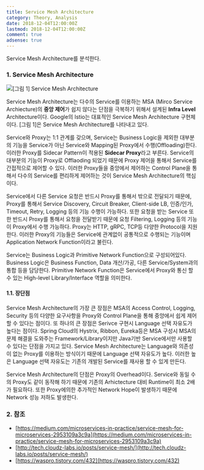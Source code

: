 ```yaml
---
title: Service Mesh Architecture
category: Theory, Analysis
date: 2018-12-04T12:00:00Z
lastmod: 2018-12-04T12:00:00Z
comment: true
adsense: true
---
```


Service Mesh Architecture를 분석한다.

### 1. Service Mesh Architecture

![[그림 1] Service Mesh Architecture]({{site.baseurl}}/images/theory_analysis/Service_Mesh_Architecture/Service_Mesh_Architecture.PNG)

Service Mesh Architecture는 다수의 Service를 이용하는 MSA (Mirco Service Archiecture)의 **중앙 제어**가 쉽지 않다는 단점을 극복하기 위해서 설계된 **Infra Level** Architecture이다. Google의 Istio는 대표적인 Service Mesh Architecture 구현체이다. [그림 1]은 Service Mesh Architecture를 나타내고 있다.

Service와 Proxy는 1:1 관계를 갖으며, Service는 Business Logic을 제외한 대부분의 기능을 Service가 아닌 Service와 Mapping된 Proxy에서 수행(Offloading)한다. 이러한 Proxy를 Sidecar Pattern이 적용된 **Sidecar Proxy**라고 부른다. Service의 대부분의 기능이 Proxy로 Offlaoding 되었기 때문에 Proxy 제어을 통해서 Service를 간접적으로 제어할 수 있다. 이러한 Proxy들을 중앙에서 제어하는 Control Plane을 통해서 다수의 Service를 편리하게 제어하는 것이 Service Mesh Architecture의 핵심이다.

Service에서 다른 Service 요청은 반드시 Proxy를 통해서 밖으로 전달되기 때문에, Proxy를 통해서 Service Discovery, Circuit Breaker, Client-side LB, 인증/인가, Timeout, Retry, Logging 등의 기능 수행이 가능하다. 또한 요청을 받는 Service 또한 반드시 Proxy를 통해서 요청을 전달받기 때문에 요청 Filtering, Logging 등의 기능이 Proxy에서 수행 가능하다. Proxy는 HTTP, gRPC, TCP등 다양한 Protocol을 지원한다. 이러한 Proxy의 기능들은 Service에 관계없이 공통적으로 수행되는 기능이며 Application Network Function이라고 불린다.

Service는 Business Logic과 Primitive Network Function으로 구성되어있다. Business Logic은 Business Function, Data 개산/가공, 다른 Service/System과의 통합 등을 담당한다. Primitive Network Function은 Service에서 Proxy와 통신 할 수 있는 High-level Library/Interface 역할을 의미한다.

#### 1.1. 장단점

Service Mesh Architecture의 가장 큰 장점은 MSA의 Access Control, Logging, Security 등의 다양한 요구사항을 Proxy와 Control Plane을 통해 중앙에서 쉽게 제어 할 수 있다는 점이다. 또 하나의 큰 장점은 Serivce 구현시 Language 선택 자유도가 높다는 점이다. Spring Cloud의 Hystrix, Ribbon, Eureka등은 MSA 구성시 MSA의 문제 해결을 도와주는 Framework/Library이지만 Java기반 Service에서만 사용할 수 있다는 단점을 가지고 있다. Service Mesh Architecture는 Language와 의존성이 없는 Proxy를 이용하는 방식이기 때문에 Language 선택 자유도가 높다. 이러한 높은 Language 선택 자유도는 기존의 개발된 Service를 재사용 할 수 있게 만든다.

Service Mesh Architecture의 단점은 Proxy의 Overhead이다. Service와 동일 수의 Proxy도 같이 동작해 하기 때문에 기존의 Arhictecture 대비 Runtime이 최소 2배가 필요하다. 또한 Proxy에의한 추가적인 Network Hope이 발생하기 때문에 Network 성능 저하도 발생한다.

### 2. 참조

* [https://medium.com/microservices-in-practice/service-mesh-for-microservices-2953109a3c9a](https://medium.com/microservices-in-practice/service-mesh-for-microservices-2953109a3c9a)
* [http://tech.cloudz-labs.io/posts/service-mesh/](http://tech.cloudz-labs.io/posts/service-mesh/)
* [https://waspro.tistory.com/432](https://waspro.tistory.com/432)